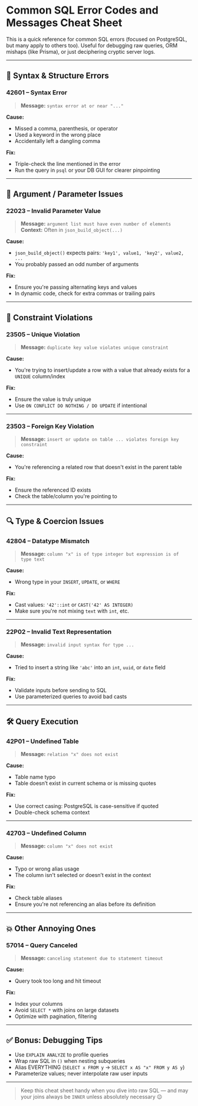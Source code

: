 # Common SQL Error Codes and Messages Cheat Sheet

This is a quick reference for common SQL errors (focused on PostgreSQL, but many apply to others too). Useful for debugging raw queries, ORM mishaps (like Prisma), or just deciphering cryptic server logs.

---

## 📛 Syntax & Structure Errors

### **42601 – Syntax Error**

> **Message:** `syntax error at or near "..."`

**Cause:**

- Missed a comma, parenthesis, or operator
- Used a keyword in the wrong place
- Accidentally left a dangling comma

**Fix:**

- Triple-check the line mentioned in the error
- Run the query in `psql` or your DB GUI for clearer pinpointing

---

## 🔢 Argument / Parameter Issues

### **22023 – Invalid Parameter Value**

> **Message:** `argument list must have even number of elements`  
> **Context:** Often in `json_build_object(...)`

**Cause:**

- `json_build_object()` expects pairs: `'key1', value1, 'key2', value2, ...`
- You probably passed an odd number of arguments

**Fix:**

- Ensure you're passing alternating keys and values
- In dynamic code, check for extra commas or trailing pairs

---

## 🚫 Constraint Violations

### **23505 – Unique Violation**

> **Message:** `duplicate key value violates unique constraint`

**Cause:**

- You're trying to insert/update a row with a value that already exists for a `UNIQUE` column/index

**Fix:**

- Ensure the value is truly unique
- Use `ON CONFLICT DO NOTHING / DO UPDATE` if intentional

---

### **23503 – Foreign Key Violation**

> **Message:** `insert or update on table ... violates foreign key constraint`

**Cause:**

- You're referencing a related row that doesn't exist in the parent table

**Fix:**

- Ensure the referenced ID exists
- Check the table/column you're pointing to

---

## 🔍 Type & Coercion Issues

### **42804 – Datatype Mismatch**

> **Message:** `column "x" is of type integer but expression is of type text`

**Cause:**

- Wrong type in your `INSERT`, `UPDATE`, or `WHERE`

**Fix:**

- Cast values: `'42'::int` or `CAST('42' AS INTEGER)`
- Make sure you're not mixing `text` with `int`, etc.

---

### **22P02 – Invalid Text Representation**

> **Message:** `invalid input syntax for type ...`

**Cause:**

- Tried to insert a string like `'abc'` into an `int`, `uuid`, or `date` field

**Fix:**

- Validate inputs before sending to SQL
- Use parameterized queries to avoid bad casts

---

## 🛠️ Query Execution

### **42P01 – Undefined Table**

> **Message:** `relation "x" does not exist`

**Cause:**

- Table name typo
- Table doesn’t exist in current schema or is missing quotes

**Fix:**

- Use correct casing: PostgreSQL is case-sensitive if quoted
- Double-check schema context

---

### **42703 – Undefined Column**

> **Message:** `column "x" does not exist`

**Cause:**

- Typo or wrong alias usage
- The column isn't selected or doesn’t exist in the context

**Fix:**

- Check table aliases
- Ensure you're not referencing an alias before its definition

---

## 💥 Other Annoying Ones

### **57014 – Query Canceled**

> **Message:** `canceling statement due to statement timeout`

**Cause:**

- Query took too long and hit timeout

**Fix:**

- Index your columns
- Avoid `SELECT *` with joins on large datasets
- Optimize with pagination, filtering

---

## ✅ Bonus: Debugging Tips

- Use `EXPLAIN ANALYZE` to profile queries
- Wrap raw SQL in `()` when nesting subqueries
- Alias EVERYTHING (`SELECT x FROM y` → `SELECT x AS "x" FROM y AS y`)
- Parameterize values; never interpolate raw user inputs

---

> Keep this cheat sheet handy when you dive into raw SQL — and may your joins always be `INNER` unless absolutely necessary 😉
